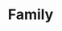 ---
pid: LS105
title: Family
location_transcription: Eastern State Prison
zipcode: '19107'
outside_phl: 
neighborhood: Washington Square West,Avenue of The Arts,Midtown Village,Chinatown
age: '57'
age_range: 50-59
instagram: 
image_file_name: LS_105.jpg
proposal_transcription: |-
  When the mother cook diner, the father, the mother, the daughter and the son should get together at the dinner table and talk about how was they day at school, friend, work; because a family that pray together, stay together...

  Holy Bible Mean: He only left you basic instruction before leaving Earth
topic: Family,Religion
topic_summary: 0, 0
type: Other No Form
keywords_other: 
credit: Cain, Mr. Marcella
image_labels: 
twitter: 
facebook: 
permalink: "/monuments/ls105/"
layout: item-page
---